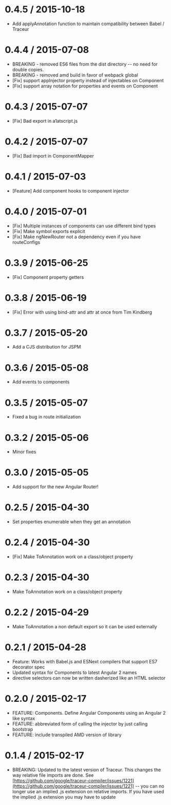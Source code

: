 0.4.5 / 2015-10-18
==================
* Add applyAnnotation function to maintain compatibility between Babel / Traceur

0.4.4 / 2015-07-08
==================
* BREAKING - removed ES6 files from the dist directory -- no need for double copies.
* BREAKING - removed amd build in favor of webpack global
* [Fix] support appInjector property instead of injectables on Component
* [Fix] support array notation for properties and events on Component

0.4.3 / 2015-07-07
==================
* [Fix] Bad export in a1atscript.js

0.4.2 / 2015-07-07
==================
* [Fix] Bad import in ComponentMapper

0.4.1 / 2015-07-03
==================
* [Feature] Add component hooks to component injector

0.4.0 / 2015-07-01
==================
* [Fix] Multiple instances of components can use different bind types
* [Fix] Make symbol exports explicit
* [Fix] Make ngNewRouter not a dependency even if you have routeConfigs

0.3.9 / 2015-06-25
==================
* [Fix] Component property getters

0.3.8 / 2015-06-19
==================
* [Fix] Error with using bind-attr and attr at once from Tim Kindberg

0.3.7 / 2015-05-20
==================
* Add a CJS distribution for JSPM

0.3.6 / 2015-05-08
==================
* Add events to components

0.3.5 / 2015-05-07
==================
* Fixed a bug in route initialization

0.3.2 / 2015-05-06
==================
* Minor fixes

0.3.0 / 2015-05-05
==================
* Add support for the new Angular Router!

0.2.5 / 2015-04-30
==================
* Set properties enumerable when they get an annotation

0.2.4 / 2015-04-30
==================
* [Fix] Make ToAnnotation work on a class/object property

0.2.3 / 2015-04-30
==================
* Make ToAnnotation work on a class/object property

0.2.2 / 2015-04-29
==================
* Make ToAnnotation a non default export so it can be used externally

0.2.1 / 2015-04-28
==================

* Feature: Works with Babel.js and ESNext compilers that support ES7 decorator spec
* Updated syntax for Components to latest Angular 2 names
* directive selectors can now be written dasherized like an HTML selector

0.2.0 / 2015-02-17
==================
  * FEATURE: Components. Define Angular Components using an Angular 2 like syntax
  * FEATURE: abbreviated form of calling the injector by just calling bootstrap
  * FEATURE: include transpiled AMD version of library

0.1.4 / 2015-02-17
==================
  * BREAKING: Updated to the latest version of Traceur. This changes the way relative file imports are done. See [https://github.com/google/traceur-compiler/issues/1221](https://github.com/google/traceur-compiler/issues/1221) -- you can no longer use an implied .js extension on relative imports. If you have used the implied .js extension you may have to update
